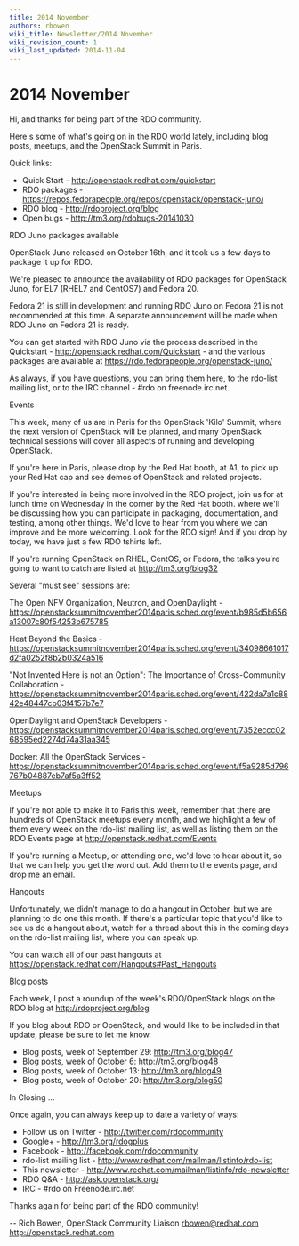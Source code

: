 ```yaml
---
title: 2014 November
authors: rbowen
wiki_title: Newsletter/2014 November
wiki_revision_count: 1
wiki_last_updated: 2014-11-04
---
```


# 2014 November

Hi, and thanks for being part of the RDO community.

Here's some of what's going on in the RDO world lately, including blog posts, meetups, and the OpenStack Summit in Paris.

Quick links:

*   Quick Start - <http://openstack.redhat.com/quickstart>
*   RDO packages - <https://repos.fedorapeople.org/repos/openstack/openstack-juno/>
*   RDO blog - <http://rdoproject.org/blog>
*   Open bugs - <http://tm3.org/rdobugs-20141030>

RDO Juno packages available

OpenStack Juno released on October 16th, and it took us a few days to package it up for RDO.

We're pleased to announce the availability of RDO packages for OpenStack Juno, for EL7 (RHEL7 and CentOS7) and Fedora 20.

Fedora 21 is still in development and running RDO Juno on Fedora 21 is not recommended at this time. A separate announcement will be made when RDO Juno on Fedora 21 is ready.

You can get started with RDO Juno via the process described in the Quickstart - <http://openstack.redhat.com/Quickstart> - and the various packages are available at <https://rdo.fedorapeople.org/openstack-juno/>

As always, if you have questions, you can bring them here, to the rdo-list mailing list, or to the IRC channel - #rdo on freenode.irc.net.

Events

This week, many of us are in Paris for the OpenStack 'Kilo' Summit, where the next version of OpenStack will be planned, and many OpenStack technical sessions will cover all aspects of running and developing OpenStack.

If you're here in Paris, please drop by the Red Hat booth, at A1, to pick up your Red Hat cap and see demos of OpenStack and related projects.

If you're interested in being more involved in the RDO project, join us for at lunch time on Wednesday in the corner by the Red Hat booth. where we'll be discussing how you can participate in packaging, documentation, and testing, among other things. We'd love to hear from you where we can improve and be more welcoming. Look for the RDO sign! And if you drop by today, we have just a few RDO tshirts left.

If you're running OpenStack on RHEL, CentOS, or Fedora, the talks you're going to want to catch are listed at <http://tm3.org/blog32>

Several "must see" sessions are:

The Open NFV Organization, Neutron, and OpenDaylight - <https://openstacksummitnovember2014paris.sched.org/event/b985d5b656a13007c80f54253b675785>

Heat Beyond the Basics - <https://openstacksummitnovember2014paris.sched.org/event/34098661017d2fa0252f8b2b0324a516>

"Not Invented Here is not an Option": The Importance of Cross-Community Collaboration - <https://openstacksummitnovember2014paris.sched.org/event/422da7a1c8842e48447cb03f4157b7e7>

OpenDaylight and OpenStack Developers - <https://openstacksummitnovember2014paris.sched.org/event/7352eccc0268595ed2274d74a31aa345>

Docker: All the OpenStack Services - <https://openstacksummitnovember2014paris.sched.org/event/f5a9285d796767b04887eb7af5a3ff52>

Meetups

If you're not able to make it to Paris this week, remember that there are hundreds of OpenStack meetups every month, and we highlight a few of them every week on the rdo-list mailing list, as well as listing them on the RDO Events page at <http://openstack.redhat.com/Events>

If you're running a Meetup, or attending one, we'd love to hear about it, so that we can help you get the word out. Add them to the events page, and drop me an email.

Hangouts

Unfortunately, we didn't manage to do a hangout in October, but we are planning to do one this month. If there's a particular topic that you'd like to see us do a hangout about, watch for a thread about this in the coming days on the rdo-list mailing list, where you can speak up.

You can watch all of our past hangouts at <https://openstack.redhat.com/Hangouts#Past_Hangouts>

Blog posts

Each week, I post a roundup of the week's RDO/OpenStack blogs on the RDO blog at <http://rdoproject.org/blog>

If you blog about RDO or OpenStack, and would like to be included in that update, please be sure to let me know.

*   Blog posts, week of September 29: <http://tm3.org/blog47>
*   Blog posts, week of October 6: <http://tm3.org/blog48>
*   Blog posts, week of October 13: <http://tm3.org/blog49>
*   Blog posts, week of October 20: <http://tm3.org/blog50>

In Closing ...

Once again, you can always keep up to date a variety of ways:

*   Follow us on Twitter - <http://twitter.com/rdocommunity>
*   Google+ - <http://tm3.org/rdogplus>
*   Facebook - <http://facebook.com/rdocommunity>
*   rdo-list mailing list - <http://www.redhat.com/mailman/listinfo/rdo-list>
*   This newsletter - <http://www.redhat.com/mailman/listinfo/rdo-newsletter>
*   RDO Q&A - <http://ask.openstack.org/>
*   IRC - #rdo on Freenode.irc.net

Thanks again for being part of the RDO community!

-- Rich Bowen, OpenStack Community Liaison rbowen@redhat.com <http://openstack.redhat.com>

